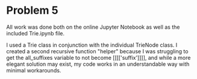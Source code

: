 # Problem 5

All work was done both on the online Jupyter Notebook as well as the included Trie.ipynb file. 

I used a Trie class in conjunction with the individual TrieNode class. I created a second recursive function "helper" because I was struggling to get the all_suffixes variable to not become [[[['suffix']]]], and while a more elegant solution may exist, my code works in an understandable way with minimal workarounds.
